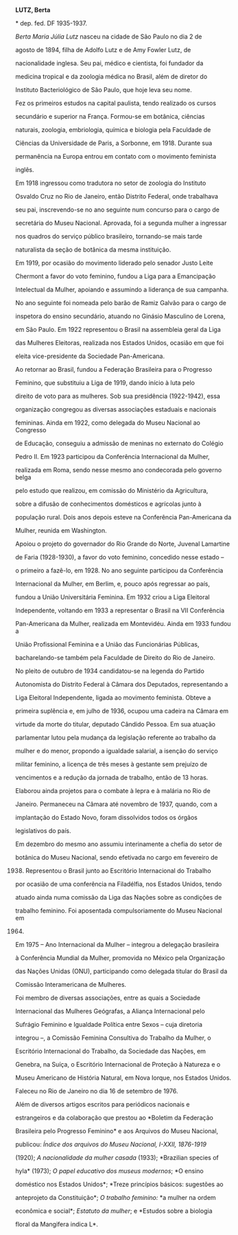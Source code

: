 **LUTZ, Berta**



\* dep. fed. DF 1935-1937.



*Berta Maria Júlia Lutz* nasceu na cidade de São Paulo no dia 2 de

agosto de 1894, filha de Adolfo Lutz e de Amy Fowler Lutz, de

nacionalidade inglesa. Seu pai, médico e cientista, foi fundador da

medicina tropical e da zoologia médica no Brasil, além de diretor do

Instituto Bacteriológico de São Paulo, que hoje leva seu nome.



Fez os primeiros estudos na capital paulista, tendo realizado os cursos

secundário e superior na França. Formou-se em botânica, ciências

naturais, zoologia, embriologia, química e biologia pela Faculdade de

Ciências da Universidade de Paris, a Sorbonne, em 1918. Durante sua

permanência na Europa entrou em contato com o movimento feminista

inglês.



Em 1918 ingressou como tradutora no setor de zoologia do Instituto

Osvaldo Cruz no Rio de Janeiro, então Distrito Federal, onde trabalhava

seu pai, inscrevendo-se no ano seguinte num concurso para o cargo de

secretária do Museu Nacional. Aprovada, foi a segunda mulher a ingressar

nos quadros do serviço público brasileiro, tornando-se mais tarde

naturalista da seção de botânica da mesma instituição.



Em 1919, por ocasião do movimento liderado pelo senador Justo Leite

Chermont a favor do voto feminino, fundou a Liga para a Emancipação

Intelectual da Mulher, apoiando e assumindo a liderança de sua campanha.

No ano seguinte foi nomeada pelo barão de Ramiz Galvão para o cargo de

inspetora do ensino secundário, atuando no Ginásio Masculino de Lorena,

em São Paulo. Em 1922 representou o Brasil na assembleia geral da Liga

das Mulheres Eleitoras, realizada nos Estados Unidos, ocasião em que foi

eleita vice-presidente da Sociedade Pan-Americana.



Ao retornar ao Brasil, fundou a Federação Brasileira para o Progresso

Feminino, que substituiu a Liga de 1919, dando início à luta pelo

direito de voto para as mulheres. Sob sua presidência (1922-1942), essa

organização congregou as diversas associações estaduais e nacionais

femininas. Ainda em 1922, como delegada do Museu Nacional ao Congresso

de Educação, conseguiu a admissão de meninas no externato do Colégio

Pedro II. Em 1923 participou da Conferência Internacional da Mulher,

realizada em Roma, sendo nesse mesmo ano condecorada pelo governo belga

pelo estudo que realizou, em comissão do Ministério da Agricultura,

sobre a difusão de conhecimentos domésticos e agrícolas junto à

população rural. Dois anos depois esteve na Conferência Pan-Americana da

Mulher, reunida em Washington.



Apoiou o projeto do governador do Rio Grande do Norte, Juvenal Lamartine

de Faria (1928-1930), a favor do voto feminino, concedido nesse estado –

o primeiro a fazê-lo, em 1928. No ano seguinte participou da Conferência

Internacional da Mulher, em Berlim, e, pouco após regressar ao país,

fundou a União Universitária Feminina. Em 1932 criou a Liga Eleitoral

Independente, voltando em 1933 a representar o Brasil na VII Conferência

Pan-Americana da Mulher, realizada em Montevidéu. Ainda em 1933 fundou a

União Profissional Feminina e a União das Funcionárias Públicas,

bacharelando-se também pela Faculdade de Direito do Rio de Janeiro.



No pleito de outubro de 1934 candidatou-se na legenda do Partido

Autonomista do Distrito Federal à Câmara dos Deputados, representando a

Liga Eleitoral Independente, ligada ao movimento feminista. Obteve a

primeira suplência e, em julho de 1936, ocupou uma cadeira na Câmara em

virtude da morte do titular, deputado Cândido Pessoa. Em sua atuação

parlamentar lutou pela mudança da legislação referente ao trabalho da

mulher e do menor, propondo a igualdade salarial, a isenção do serviço

militar feminino, a licença de três meses à gestante sem prejuízo de

vencimentos e a redução da jornada de trabalho, então de 13 horas.

Elaborou ainda projetos para o combate à lepra e à malária no Rio de

Janeiro. Permaneceu na Câmara até novembro de 1937, quando, com a

implantação do Estado Novo, foram dissolvidos todos os órgãos

legislativos do país.



Em dezembro do mesmo ano assumiu interinamente a chefia do setor de

botânica do Museu Nacional, sendo efetivada no cargo em fevereiro de

1938. Representou o Brasil junto ao Escritório Internacional do Trabalho

por ocasião de uma conferência na Filadélfia, nos Estados Unidos, tendo

atuado ainda numa comissão da Liga das Nações sobre as condições de

trabalho feminino. Foi aposentada compulsoriamente do Museu Nacional em

1964.



Em 1975 – Ano Internacional da Mulher – integrou a delegação brasileira

à Conferência Mundial da Mulher, promovida no México pela Organização

das Nações Unidas (ONU), participando como delegada titular do Brasil da

Comissão Interamericana de Mulheres.



Foi membro de diversas associações, entre as quais a Sociedade

Internacional das Mulheres Geógrafas, a Aliança Internacional pelo

Sufrágio Feminino e Igualdade Política entre Sexos – cuja diretoria

integrou –, a Comissão Feminina Consultiva do Trabalho da Mulher, o

Escritório Internacional do Trabalho, da Sociedade das Nações, em

Genebra, na Suíça, o Escritório Internacional de Proteção à Natureza e o

Museu Americano de História Natural, em Nova Iorque, nos Estados Unidos.



Faleceu no Rio de Janeiro no dia 16 de setembro de 1976.



Além de diversos artigos escritos para periódicos nacionais e

estrangeiros e da colaboração que prestou ao *Boletim da Federação

Brasileira pelo Progresso Feminino* e aos Arquivos do Museu Nacional,

publicou: *Índice dos arquivos do Museu Nacional, I-XXII, 1876-1919*

(1920); *A nacionalidade da mulher casada* (1933); *Brazilian species of

hyla* (1973); *O papel educativo dos museus modernos*; *O ensino

doméstico nos Estados Unidos*; *Treze princípios básicos: sugestões ao

anteprojeto da Constituição*; *O trabalho feminino:* *a mulher na ordem

econômica e social*; *Estatuto da mulher*; e *Estudos sobre a biologia

floral da Mangifera indica L*.




